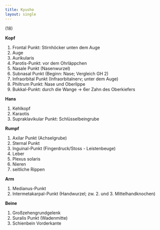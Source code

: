 ```yaml
---
title: Kyusho
layout: single
---
```


(18)

**Kopf**

1.  Frontal Punkt: Stirnhöcker unten dem Auge
2.  Auge
3.  Aurikularis
4.  Parotis-Punkt: vor dem Ohrläppchen
5.  Nasale Punkt (Nasenwurzel)
6.  Subnasal Punkt (Beginn: Nase; Vergleich GH 2)
7.  Infraorbital Punkt (Infraorbitalnerv; unter dem Auge)
8.  Philtrum Punkt: Nase und Oberlippe
9.  Bukkal-Punkt: durch die Wange -&gt; 6er Zahn des Oberkiefers

**Hans**

1.  Kehlkopf
2.  Karaotis
3.  Supraklavikular Punkt: Schlüsselbeingrube

**Rumpf**

1.  Axilar Punkt (Achselgrube)
2.  Sternal Punkt
3.  Inguinal-Punkt (Fingerdruck/Stoss - Leistenbeuge)
4.  Leber
5.  Plexus solaris
6.  Nieren
7.  seitliche Rippen

**Arm**

1.  Medianus-Punkt
2.  Intermetakarpal-Punkt (Handwurzel; zw. 2. und 3. Mittelhandknochen)

**Beine**

1.  Großzehengrundgelenk
2.  Suralis Punkt (Wadenmitte)
3.  Schienbein Vorderkante

